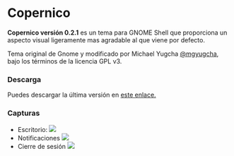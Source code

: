 # **Copernico** #
**Copernico versión 0.2.1** es un tema para GNOME Shell que proporciona un aspecto visual ligeramente mas agradable al que viene por defecto.

Tema original de Gnome y modificado por Michael Yugcha [@mgyugcha](https://www.twitter.com/mgyugcha), bajo los términos de la licencia GPL v3.

### Descarga ###
Puedes descargar la última versión en [este enlace.](https://bitbucket.org/mgyugcha/copernico/get/master.zip)

### Capturas ###
* Escritorio:
![](https://bytebucket.org/mgyugcha/copernico/raw/master/images/Copernico.png)
* Notificaciones
![](https://bytebucket.org/mgyugcha/copernico/raw/master/images/Copernico%20buttons.png)
* Cierre de sesión
![](https://bytebucket.org/mgyugcha/copernico/raw/master/images/Copernico%20Session.png)